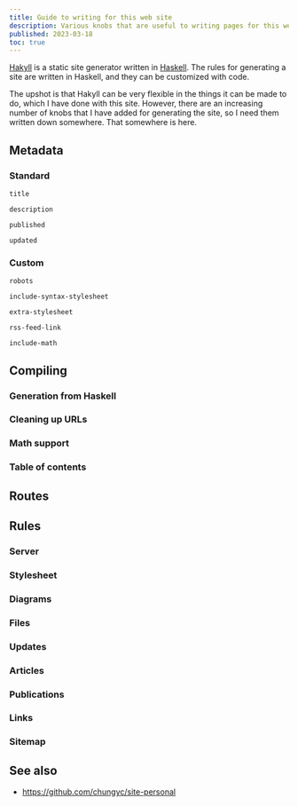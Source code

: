 ```yaml
---
title: Guide to writing for this web site
description: Various knobs that are useful to writing pages for this web site.
published: 2023-03-18
toc: true
---
```


[Hakyll] is a static site generator written in [Haskell].
The rules for generating a site are written in Haskell,
and they can be customized with code.

The upshot is that Hakyll can be very flexible in the things it can be made to do,
which I have done with this site.
However, there are an increasing number of knobs that I have added
for generating the site, so I need them written down somewhere.
That somewhere is here.

[Hakyll]: https://jaspervdj.be/hakyll/
[Haskell]: https://haskell.org/

## Metadata

### Standard

`title`

`description`

`published`

`updated`

### Custom

`robots`

`include-syntax-stylesheet`

`extra-stylesheet`

`rss-feed-link`

`include-math`

## Compiling

### Generation from Haskell

### Cleaning up URLs

### Math support

### Table of contents

## Routes

## Rules

### Server

### Stylesheet

### Diagrams

### Files

### Updates

### Articles

### Publications

### Links

### Sitemap

## See also

*   https://github.com/chungyc/site-personal
